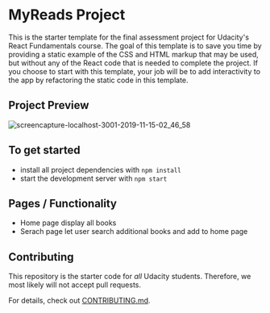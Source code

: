 # MyReads Project

This is the starter template for the final assessment project for Udacity's React Fundamentals course. The goal of this template is to save you time by providing a static example of the CSS and HTML markup that may be used, but without any of the React code that is needed to complete the project. If you choose to start with this template, your job will be to add interactivity to the app by refactoring the static code in this template.

## Project Preview
![screencapture-localhost-3001-2019-11-15-02_46_58](https://user-images.githubusercontent.com/14840506/68938147-9cf16580-0752-11ea-9d6e-dc4a1b7ecabf.png)

## To get started

* install all project dependencies with `npm install`
* start the development server with `npm start`

## Pages / Functionality 

* Home page display all books
* Serach page let user search additional books and add to home page

## Contributing

This repository is the starter code for _all_ Udacity students. Therefore, we most likely will not accept pull requests.

For details, check out [CONTRIBUTING.md](CONTRIBUTING.md).
